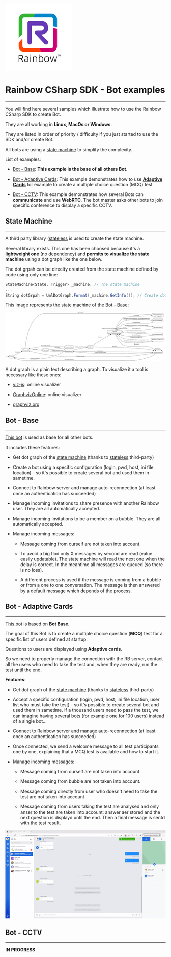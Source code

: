 ![Rainbow](../logo_rainbow.png)

 
# Rainbow CSharp SDK - Bot examples
---

You will find here several samples which illustrate how to use the Rainbow CSharp SDK to create Bot.

They are all working in **Linux, MacOs or Windows**. 

They are listed in order of priority / difficulty if you just started to use the SDK and/or create Bot.

All bots are using a [state machine](#StateMachine) to simplify the complexity.

List of examples:

- [Bot - Base](#BotBase): **This example is the base of all others Bot**.

- [Bot - Adaptive Cards](#BotAdaptiveCards): This example demonstrates how to use [**Adaptive Cards**](https://adaptivecards.io/) for example to create a multiple choice question (MCQ) test.

- [Bot - CCTV](#BotCCTV): This example demonstrates how several Bots can **communicate** and use **WebRTC**. The bot master asks other bots to join specific conference to display a specific CCTV.

<a name="StateMachine"></a>
## State Machine
---

A third party library ([stateless](https://github.com/dotnet-state-machine/stateless) is used to create the state machine.

Several library exists. This one has been choosed because it's a **lightweight one** (no dependency) and **permits to visualize the state machine** using a dot graph like the one below.

The dot grpah can be direclty created from the state machine defined by code using only one line:

```cs 
StateMachine<State, Trigger> _machine; // The state machine
...
String dotGrpah = UmlDotGraph.Format(_machine.GetInfo()); // Create dot graph as String once the state machine has been totally defined   
```

This image represents the state machine of the [Bot - Base](#BotBase):

![Rainbow](./BotBase/images/RainbowBotBase.svg)

A dot graph is a plain text describing a graph. To visualize it a tool is necessary like these ones:

- [viz-js](http://viz-js.com/): online visualizer

- [GraphvizOnline](https://dreampuf.github.io/GraphvizOnline/): online visualizer

- [graphviz.org](http://www.graphviz.org/)

<a name="BotBase"></a>
## Bot - Base
---

[This bot](./BotBase/README.md) is used as base for all other bots.

It includes these features:

- Get dot graph of the [state machine](#StateMachine) (thanks to [stateless](https://github.com/dotnet-state-machine/stateless) third-party)

- Create a bot using a specific configuration (login, pwd, host, ini file location) - so it's possible to create several bot and used them in sametime.

- Connect to Rainbow server and manage auto-reconnection (at least once an authentication has succeeded) 

- Manage incoming invitations to share presence with another Rainbow user. They are all automatically accepted.

- Manage incoming invitations to be a member on a bubble. They are all automatically accepted.

- Manage incoming messages:

  - Message coming from ourself are not taken into account.
  
  - To avoid a big flod only X messages by second are read (value easily updatable). The state machine will read the next one when the delay is correct. In the meantime all messages are queued (so there is no loss).
  
  - A different process is used if the message is coming from a bubble or from a one to one conversation. The message is then answered by a default message which depends of the process.


<a name="BotAdaptiveCards"></a>
## Bot - Adaptive Cards
---

[This bot](./BotAdaptiveCards/README.md) is based on **Bot Base**.

The goal of this Bot is to create a multiple choice question (**MCQ**) test for a specific list of users defined at startup.

Questions to users are displayed using **Adaptive cards**.

So we need to properly manage the connection with the RB server, contact all the users who need to take the test and, when they are ready, run the test until the end.

**Features**:

- Get dot graph of the [state machine](../README.md#StateMachine) (thanks to [stateless](https://github.com/dotnet-state-machine/stateless) third-party)

- Accept a specific configuration (login, pwd, host, ini file location, user list who must take the test) - so it's possible to create several bot and used them in sametime. If a thousand users need to pass the test, we can imagine having several bots (for example one for 100 users) instead of a single bot...

- Connect to Rainbow server and manage auto-reconnection (at least once an authentication has succeeded)

- Once connected, we send a welcome message to all test participants one by one, explaining that a MCQ test is available and how to start it. 

- Manage incoming messages:

  - Message coming from ourself are not taken into account.
  
  - Message coming from bubble are not taken into account.
  
  - Message coming directly from user who doesn't need to take the test are not taken into account 
  
  - Message coming from users taking the test are analysed and only anser to the test are taken into account: answer aer stored and the next question is displayd until the end. Then a final message is sentd with the test result.

![Gif](./BotAdaptiveCards/images/Rainbow-MCQTest.gif)

<a name="BotCCTV"></a>
## Bot - CCTV
---

**IN PROGRESS**
